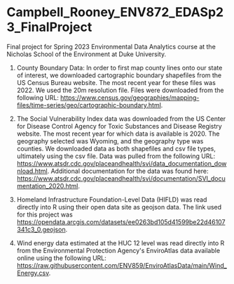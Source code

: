 # Campbell_Rooney_ENV872_EDASp23_FinalProject

Final project for Spring 2023 Environmental Data Analytics course at the Nicholas School of the Environment at Duke University. 

1. County Boundary Data: In order to first map county lines onto our state of interest, we downloaded cartographic boundary shapefiles from the US Census Bureau website. The most recent year for these files was 2022. We used the 20m resolution file. Files were downloaded from the following URL: <https://www.census.gov/geographies/mapping-files/time-series/geo/cartographic-boundary.html>. 

2. The Social Vulnerability Index data was downloaded from the US Center for Disease Control Agency for Toxic Substances and Disease Registry website. The most recent year for which data is available is 2020. The geography selected was Wyoming, and the geography type was counties. We downloaded data as both shapefiles and csv file types, ultimately using the csv file. Data was pulled from the following URL: <https://www.atsdr.cdc.gov/placeandhealth/svi/data_documentation_download.html>. Additional documentation for the data was found here: <https://www.atsdr.cdc.gov/placeandhealth/svi/documentation/SVI_documentation_2020.html>. 

3. Homeland Infrastructure Foundation-Level Data (HIFLD) was read directly into R using their open data site as geojson data. The link used for this project was <https://opendata.arcgis.com/datasets/ee0263bd105d41599be22d46107341c3_0.geojson>.

4. Wind energy data estimated at the HUC 12 level was read directly into R from the Environmental Protection Agency's EnviroAtlas data available online using the following URL: <https://raw.githubusercontent.com/ENV859/EnviroAtlasData/main/Wind_Energy.csv>.